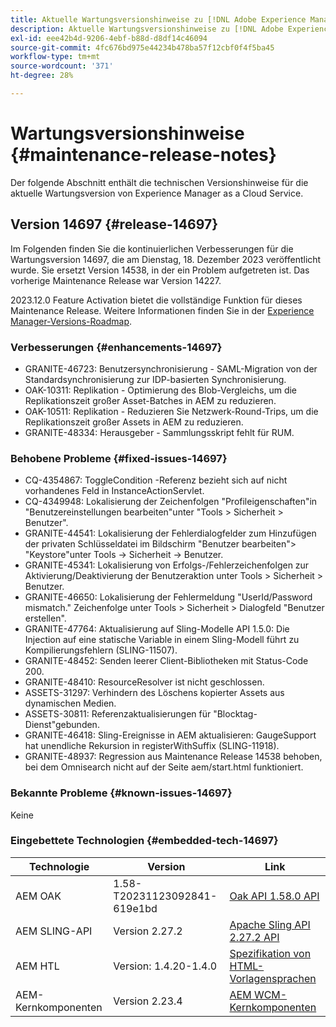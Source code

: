 ```yaml
---
title: Aktuelle Wartungsversionshinweise zu [!DNL Adobe Experience Manager] as a Cloud Service.
description: Aktuelle Wartungsversionshinweise zu [!DNL Adobe Experience Manager] as a Cloud Service.
exl-id: eee42b4d-9206-4ebf-b88d-d8df14c46094
source-git-commit: 4fc676bd975e44234b478ba57f12cbf0f4f5ba45
workflow-type: tm+mt
source-wordcount: '371'
ht-degree: 28%

---
```


# Wartungsversionshinweise {#maintenance-release-notes}

Der folgende Abschnitt enthält die technischen Versionshinweise für die aktuelle Wartungsversion von Experience Manager as a Cloud Service.

## Version 14697 {#release-14697}

Im Folgenden finden Sie die kontinuierlichen Verbesserungen für die Wartungsversion 14697, die am Dienstag, 18. Dezember 2023 veröffentlicht wurde. Sie ersetzt Version 14538, in der ein Problem aufgetreten ist. Das vorherige Maintenance Release war Version 14227.

2023.12.0 Feature Activation bietet die vollständige Funktion für dieses Maintenance Release. Weitere Informationen finden Sie in der [Experience Manager-Versions-Roadmap](https://experienceleague.adobe.com/docs/experience-manager-release-information/aem-release-updates/update-releases-roadmap.html?lang=de).

### Verbesserungen {#enhancements-14697}

* GRANITE-46723: Benutzersynchronisierung - SAML-Migration von der Standardsynchronisierung zur IDP-basierten Synchronisierung.
* OAK-10311: Replikation - Optimierung des Blob-Vergleichs, um die Replikationszeit großer Asset-Batches in AEM zu reduzieren.
* OAK-10511: Replikation - Reduzieren Sie Netzwerk-Round-Trips, um die Replikationszeit großer Assets in AEM zu reduzieren.
* GRANITE-48334: Herausgeber - Sammlungsskript fehlt für RUM.

### Behobene Probleme {#fixed-issues-14697}

* CQ-4354867: ToggleCondition -Referenz bezieht sich auf nicht vorhandenes Feld in InstanceActionServlet.
* CQ-4349948: Lokalisierung der Zeichenfolgen &quot;Profileigenschaften&quot;in &quot;Benutzereinstellungen bearbeiten&quot;unter &quot;Tools > Sicherheit > Benutzer&quot;.
* GRANITE-44541: Lokalisierung der Fehlerdialogfelder zum Hinzufügen der privaten Schlüsseldatei im Bildschirm &quot;Benutzer bearbeiten&quot;> &quot;Keystore&quot;unter Tools → Sicherheit → Benutzer.
* GRANITE-45341: Lokalisierung von Erfolgs-/Fehlerzeichenfolgen zur Aktivierung/Deaktivierung der Benutzeraktion unter Tools > Sicherheit > Benutzer.
* GRANITE-46650: Lokalisierung der Fehlermeldung &quot;UserId/Password mismatch.&quot; Zeichenfolge unter Tools > Sicherheit > Dialogfeld &quot;Benutzer erstellen&quot;.
* GRANITE-47764: Aktualisierung auf Sling-Modelle API 1.5.0: Die Injection auf eine statische Variable in einem Sling-Modell führt zu Kompilierungsfehlern (SLING-11507).
* GRANITE-48452: Senden leerer Client-Bibliotheken mit Status-Code 200.
* GRANITE-48410: ResourceResolver ist nicht geschlossen.
* ASSETS-31297: Verhindern des Löschens kopierter Assets aus dynamischen Medien.
* ASSETS-30811: Referenzaktualisierungen für &quot;Blocktag-Dienst&quot;gebunden.
* GRANITE-46418: Sling-Ereignisse in AEM aktualisieren: GaugeSupport hat unendliche Rekursion in registerWithSuffix (SLING-11918).
* GRANITE-48937: Regression aus Maintenance Release 14538 behoben, bei dem Omnisearch nicht auf der Seite aem/start.html funktioniert.

### Bekannte Probleme {#known-issues-14697}

Keine

### Eingebettete Technologien {#embedded-tech-14697}

| Technologie | Version | Link |
|---|---|---|
| AEM OAK | 1.58-T20231123092841-619e1bd | [Oak API 1.58.0 API](https://www.javadoc.io/doc/org.apache.jackrabbit/oak-api/1.58.0/index.html) |
| AEM SLING-API | Version 2.27.2 | [Apache Sling API 2.27.2 API](https://www.javadoc.io/doc/org.apache.sling/org.apache.sling.api/latest/index.html) |
| AEM HTL | Version: 1.4.20-1.4.0 | [Spezifikation von HTML-Vorlagensprachen](https://github.com/adobe/htl-spec) |
| AEM-Kernkomponenten | Version 2.23.4 | [AEM WCM-Kernkomponenten](https://github.com/adobe/aem-core-wcm-components) |
